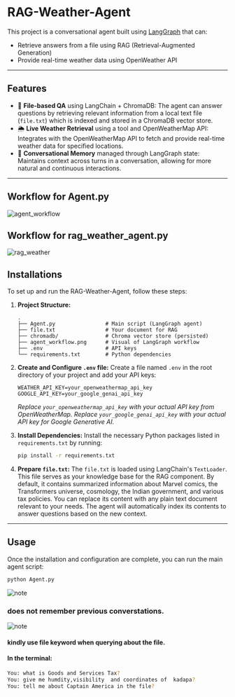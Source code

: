 # RAG-Weather-Agent 

This project is a conversational agent built using [LangGraph](https://github.com/langchain-ai/langgraph) that can:
- Retrieve answers from a file using RAG (Retrieval-Augmented Generation)
- Provide real-time weather data using OpenWeather API

---

##  Features

- 📄 **File-based QA** using LangChain + ChromaDB: The agent can answer questions by retrieving relevant information from a local text file (`file.txt`) which is indexed and stored in a ChromaDB vector store.
- 🌦️ **Live Weather Retrieval** using a tool and OpenWeatherMap API: Integrates with the OpenWeatherMap API to fetch and provide real-time weather data for specified locations.
- 🤖 **Conversational Memory** managed through LangGraph state: Maintains context across turns in a conversation, allowing for more natural and continuous interactions.

---
## Workflow for Agent.py

![agent_workflow](https://github.com/user-attachments/assets/3eef427a-10cd-4922-9ea2-b480c05aa044)

## Workflow for rag_weather_agent.py
![rag_weather](https://github.com/user-attachments/assets/dd281fb9-84dd-4943-ac00-cbb8ad4094a5)

## Installations

To set up and run the RAG-Weather-Agent, follow these steps:

1.  **Project Structure:**

    ```
    .
    ├── Agent.py                # Main script (LangGraph agent)
    ├── file.txt                # Your document for RAG
    ├── chromadb/               # Chroma vector store (persisted)
    ├── agent_workflow.png      # Visual of LangGraph workflow
    ├── .env                    # API keys
    └── requirements.txt        # Python dependencies
    ```

2.  **Create and Configure `.env` file:**
    Create a file named `.env` in the root directory of your project and add your API keys:

    ```
    WEATHER_API_KEY=your_openweathermap_api_key
    GOOGLE_API_KEY=your_google_genai_api_key
    ```
    *Replace `your_openweathermap_api_key` with your actual API key from OpenWeatherMap.*
    *Replace `your_google_genai_api_key` with your actual API key for Google Generative AI.*

3.  **Install Dependencies:**
    Install the necessary Python packages listed in `requirements.txt` by running:

    ```bash
    pip install -r requirements.txt
    ```

4.  **Prepare `file.txt`:**
    The `file.txt` is loaded using LangChain's `TextLoader`. This file serves as your knowledge base for the RAG component. By default, it contains summarized information about Marvel comics, the Transformers universe, cosmology, the Indian government, and various tax policies. You can replace its content with any plain text document relevant to your needs. The agent will automatically index its contents to answer questions based on the new context.

---

## Usage

Once the installation and configuration are complete, you can run the main agent script:

```bash
python Agent.py
```
![note](https://img.shields.io/badge/Important-Note-red)
### does not remember previous converstations.

![note](https://img.shields.io/badge/Important-Note-blue)
#### kindly use file keyword when querying about the file.

#### In the terminal:
```bash
You: what is Goods and Services Tax?
You: give me humdity,visibility  and coordinates of  kadapa?
You: tell me about Captain America in the file?
